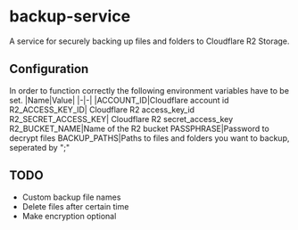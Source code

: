 # backup-service

A service for securely backing up files and folders to Cloudflare R2 Storage.

## Configuration

In order to function correctly the following environment variables have to be set.
|Name|Value|
|-|-|
|ACCOUNT_ID|Cloudflare account id
R2_ACCESS_KEY_ID| Cloudflare R2 access_key_id
R2_SECRET_ACCESS_KEY| Cloudflare R2 secret_access_key
R2_BUCKET_NAME|Name of the R2 bucket
PASSPHRASE|Password to decrypt files
BACKUP_PATHS|Paths to files and folders you want to backup, seperated by ";"

## TODO

- Custom backup file names
- Delete files after certain time
- Make encryption optional
